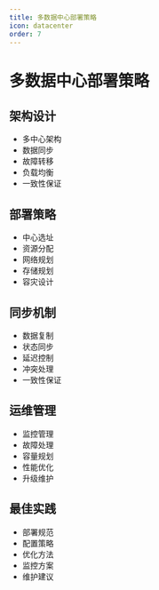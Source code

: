 ```yaml
---
title: 多数据中心部署策略
icon: datacenter
order: 7
---
```


# 多数据中心部署策略

## 架构设计
- 多中心架构
- 数据同步
- 故障转移
- 负载均衡
- 一致性保证

## 部署策略
- 中心选址
- 资源分配
- 网络规划
- 存储规划
- 容灾设计

## 同步机制
- 数据复制
- 状态同步
- 延迟控制
- 冲突处理
- 一致性保证

## 运维管理
- 监控管理
- 故障处理
- 容量规划
- 性能优化
- 升级维护

## 最佳实践
- 部署规范
- 配置策略
- 优化方法
- 监控方案
- 维护建议
